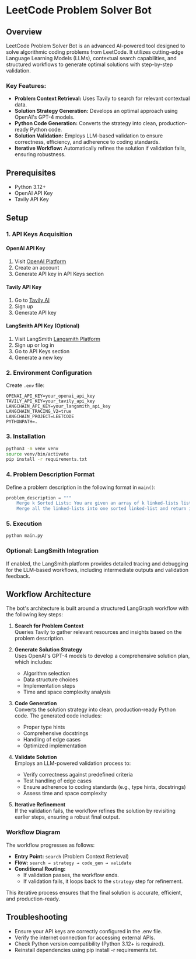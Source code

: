 # LeetCode Problem Solver Bot

## Overview
LeetCode Problem Solver Bot is an advanced AI-powered tool designed to solve algorithmic coding problems from LeetCode. It utilizes cutting-edge Language Learning Models (LLMs), contextual search capabilities, and structured workflows to generate optimal solutions with step-by-step validation.

### Key Features:
- **Problem Context Retrieval:** Uses Tavily to search for relevant contextual data.
- **Solution Strategy Generation:** Develops an optimal approach using OpenAI's GPT-4 models.
- **Python Code Generation:** Converts the strategy into clean, production-ready Python code.
- **Solution Validation:** Employs LLM-based validation to ensure correctness, efficiency, and adherence to coding standards.
- **Iterative Workflow:** Automatically refines the solution if validation fails, ensuring robustness.

## Prerequisites
- Python 3.12+
- OpenAI API Key
- Tavily API Key

## Setup

### 1. API Keys Acquisition

#### OpenAI API Key
1. Visit [OpenAI Platform](https://platform.openai.com/)
2. Create an account
3. Generate API key in API Keys section

#### Tavily API Key
1. Go to [Tavily AI](https://tavily.com/)
2. Sign up 
3. Generate API key

#### LangSmith API Key (Optional)
1. Visit LangSmith [Langsmith Platform](https://www.langchain.com/langsmith/)
2. Sign up or log in
3. Go to API Keys section
4. Generate a new key

### 2. Environment Configuration

Create `.env` file:
```
OPENAI_API_KEY=your_openai_api_key
TAVILY_API_KEY=your_tavily_api_key
LANGCHAIN_API_KEY=your_langsmith_api_key
LANGCHAIN_TRACING_V2=true
LANGCHAIN_PROJECT=LEETCODE
PYTHONPATH=.
```

### 3. Installation

```bash
python3 -m venv venv
source venv/bin/activate
pip install -r requirements.txt
```

### 4. Problem Description Format

Define a problem description in the following format in `main()`:

```python
problem_description = """
    Merge k Sorted Lists: You are given an array of k linked-lists lists, each linked-list is sorted in ascending order.
    Merge all the linked-lists into one sorted linked-list and return it."""
```

### 5. Execution

```bash
python main.py
```

### Optional: LangSmith Integration
If enabled, the LangSmith platform provides detailed tracing and debugging for the LLM-based workflows, including intermediate outputs and validation feedback.

## Workflow Architecture

The bot's architecture is built around a structured LangGraph workflow with the following key steps:

1. **Search for Problem Context**  
   Queries Tavily to gather relevant resources and insights based on the problem description.

2. **Generate Solution Strategy**  
   Uses OpenAI's GPT-4 models to develop a comprehensive solution plan, which includes:
   - Algorithm selection
   - Data structure choices
   - Implementation steps
   - Time and space complexity analysis

3. **Code Generation**  
   Converts the solution strategy into clean, production-ready Python code. The generated code includes:
   - Proper type hints
   - Comprehensive docstrings
   - Handling of edge cases
   - Optimized implementation

4. **Validate Solution**  
   Employs an LLM-powered validation process to:
   - Verify correctness against predefined criteria
   - Test handling of edge cases
   - Ensure adherence to coding standards (e.g., type hints, docstrings)
   - Assess time and space complexity

5. **Iterative Refinement**  
   If the validation fails, the workflow refines the solution by revisiting earlier steps, ensuring a robust final output.

### Workflow Diagram
The workflow progresses as follows:
- **Entry Point:** `search` (Problem Context Retrieval)
- **Flow:** `search → strategy → code_gen → validate`
- **Conditional Routing:**  
  - If validation passes, the workflow ends.  
  - If validation fails, it loops back to the `strategy` step for refinement.

This iterative process ensures that the final solution is accurate, efficient, and production-ready.


## Troubleshooting
- Ensure your API keys are correctly configured in the .env file.
- Verify the internet connection for accessing external APIs.
- Check Python version compatibility (Python 3.12+ is required).
- Reinstall dependencies using pip install -r requirements.txt.